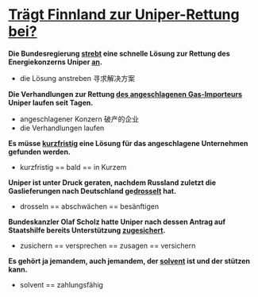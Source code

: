 # [Trägt Finnland zur Uniper-Rettung bei?](https://www.tagesschau.de/wirtschaft/unternehmen/uniper-gespraeche-101.html)

**Die Bundesregierung <u>strebt</u> eine schnelle Lösung zur Rettung des Energiekonzerns Uniper <u>an</u>.**

* die Lösung anstreben 寻求解决方案



**Die Verhandlungen zur Rettung <u>des angeschlagenen Gas-Importeurs</u> Uniper laufen seit Tagen.**

* angeschlagener Konzern 破产的企业
* die Verhandlungen laufen



**Es müsse <u>kurzfristig</u> eine Lösung für das angeschlagene Unternehmen gefunden werden.**

* kurzfristig == bald == in Kurzem



**Uniper ist unter Druck geraten, nachdem Russland zuletzt die Gaslieferungen nach Deutschland ge<u>drosselt</u> hat.**

* drosseln == abschwächen == besänftigen



**Bundeskanzler Olaf Scholz hatte Uniper nach dessen Antrag auf Staatshilfe bereits Unterstützung <u>zugesichert</u>.**

* zusichern == versprechen == zusagen == versichern



**Es gehört ja jemandem, auch jemandem, der <u>solvent</u> ist und der stützen kann.**

* solvent == zahlungsfähig